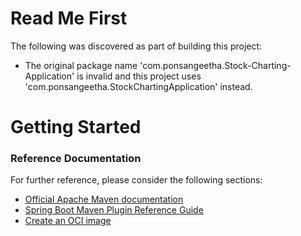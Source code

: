 # Read Me First
The following was discovered as part of building this project:

* The original package name 'com.ponsangeetha.Stock-Charting-Application' is invalid and this project uses 'com.ponsangeetha.StockChartingApplication' instead.

# Getting Started

### Reference Documentation
For further reference, please consider the following sections:

* [Official Apache Maven documentation](https://maven.apache.org/guides/index.html)
* [Spring Boot Maven Plugin Reference Guide](https://docs.spring.io/spring-boot/docs/2.5.7/maven-plugin/reference/html/)
* [Create an OCI image](https://docs.spring.io/spring-boot/docs/2.5.7/maven-plugin/reference/html/#build-image)

